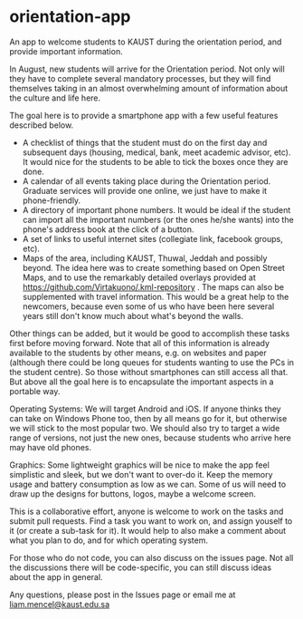# orientation-app
An app to welcome students to KAUST during the orientation period, and provide important information.

In August, new students will arrive for the Orientation period. Not only will they have to complete several mandatory processes, but they will find themselves taking in an almost overwhelming amount of information about the culture and life here.

The goal here is to provide a smartphone app with a few useful features described below.

- A checklist of things that the student must do on the first day and subsequent days (housing, medical, bank, meet academic advisor, etc). It would nice for the students to be able to tick the boxes once they are done.
- A calendar of all events taking place during the Orientation period. Graduate services will provide one online, we just have to make it phone-friendly.
- A directory of important phone numbers. It would be ideal if the student can import all the important numbers (or the ones he/she wants) into the phone's address book at the click of a button.
- A set of links to useful internet sites (collegiate link, facebook groups, etc).
- Maps of the area, including KAUST, Thuwal, Jeddah and possibly beyond. The idea here was to create something based on Open Street Maps, and to use the remarkably detailed overlays provided at https://github.com/Virtakuono/.kml-repository . The maps can also be supplemented with travel information. This would be a great help to the newcomers, because even some of us who have been here several years still don't know much about what's beyond the walls.

Other things can be added, but it would be good to accomplish these tasks first before moving forward. Note that all of this information is already available to the students by other means, e.g. on websites and paper (although there could be long queues for students wanting to use the PCs in the student centre). So those without smartphones can still access all that. But above all the goal here is to encapsulate the important aspects in a portable way.

Operating Systems: We will target Android and iOS. If anyone thinks they can take on Windows Phone too, then by all means go for it, but otherwise we will stick to the most popular two. We should also try to target a wide range of versions, not just the new ones, because students who arrive here may have old phones.

Graphics: Some lightweight graphics will be nice to make the app feel simplistic and sleek, but we don't want to over-do it. Keep the memory usage and battery consumption as low as we can. Some of us will need to draw up the designs for buttons, logos, maybe a welcome screen.


This is a collaborative effort, anyone is welcome to work on the tasks and submit pull requests. Find a task you want to work on, and assign youself to it (or create a sub-task for it). It would help to also make a comment about what you plan to do, and for which operating system.

For those who do not code, you can also discuss on the issues page. Not all the discussions there will be code-specific, you can still discuss ideas about the app in general.

Any questions, please post in the Issues page or email me at liam.mencel@kaust.edu.sa




